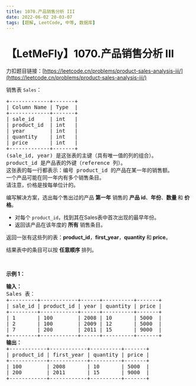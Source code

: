 ```yaml
---
title: 1070.产品销售分析 III
date: 2022-06-02 20-03-07
tags: [题解, LeetCode, 中等, 数据库]
---
```


# 【LetMeFly】1070.产品销售分析 III

力扣题目链接：[https://leetcode.cn/problems/product-sales-analysis-iii/](https://leetcode.cn/problems/product-sales-analysis-iii/)

<p>销售表&nbsp;<code>Sales</code>：</p>

<pre>
+-------------+-------+
| Column Name | Type  |
+-------------+-------+
| sale_id     | int   |
| product_id  | int   |
| year        | int   |
| quantity    | int   |
| price       | int   |
+-------------+-------+
(sale_id, year) 是这张表的主键（具有唯一值的列的组合）。
product_id 是产品表的外键（reference 列）。
这张表的每一行都表示：编号 product_id 的产品在某一年的销售额。
一个产品可能在同一年内有多个销售条目。
请注意，价格是按每单位计的。
</pre>

<p>编写解决方案，选出每个售出过的产品&nbsp;<strong>第一年</strong> 销售的 <strong>产品 id</strong>、<strong>年份</strong>、<strong>数量&nbsp;</strong>和 <strong>价格</strong>。</p>

<ul>
	<li>对每个 <code>product_id</code>，找到其在Sales表中首次出现的最早年份。</li>
	<li>返回该产品在该年度的 <strong>所有</strong> 销售条目。</li>
</ul>

<p>返回一张有这些列的表：<strong>product_id</strong>，<strong>first_year</strong>，<strong>quantity&nbsp;</strong>和<strong>&nbsp;price</strong>。</p>

<p>结果表中的条目可以按 <strong>任意顺序</strong> 排列。</p>

<p>&nbsp;</p>

<p><strong>示例 1：</strong></p>

<pre>
<strong>输入：</strong>
Sales 表：
+---------+------------+------+----------+-------+
| sale_id | product_id | year | quantity | price |
+---------+------------+------+----------+-------+ 
| 1       | 100        | 2008 | 10       | 5000  |
| 2       | 100        | 2009 | 12       | 5000  |
| 7       | 200        | 2011 | 15       | 9000  |
+---------+------------+------+----------+-------+
<strong>输出：</strong>
+------------+------------+----------+-------+
| product_id | first_year | quantity | price |
+------------+------------+----------+-------+ 
| 100        | 2008       | 10       | 5000  |
| 200        | 2011       | 15       | 9000  |
+------------+------------+----------+-------+</pre>


    